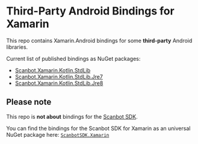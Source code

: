# Third-Party Android Bindings for Xamarin

This repo contains Xamarin.Android bindings for some **third-party** Android libraries.

Current list of published bindings as NuGet packages:
- [Scanbot.Xamarin.Kotlin.StdLib](https://www.nuget.org/packages/Scanbot.Xamarin.Kotlin.StdLib/)
- [Scanbot.Xamarin.Kotlin.StdLib.Jre7](https://www.nuget.org/packages/Scanbot.Xamarin.Kotlin.StdLib.Jre7/)
- [Scanbot.Xamarin.Kotlin.StdLib.Jre8](https://www.nuget.org/packages/Scanbot.Xamarin.Kotlin.StdLib.Jre8/)


## Please note

This repo is **not about** bindings for the [Scanbot SDK](https://scanbot.io/sdk.html).

You can find the bindings for the Scanbot SDK for Xamarin as an universal NuGet package here: [`ScanbotSDK.Xamarin`](https://www.nuget.org/packages/ScanbotSDK.Xamarin/)
